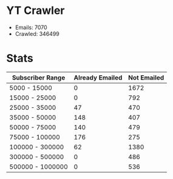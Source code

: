 # YT Crawler
- Emails: 7070
- Crawled: 346499

# Stats
| Subscriber Range  | Already Emailed | Not Emailed |
|-------|-------|-------|
| 5000 - 15000 | 0 | 1672 |
| 15000 - 25000 | 0 | 792 |
| 25000 - 35000 | 47 | 470 |
| 35000 - 50000 | 148 | 407 |
| 50000 - 75000 | 140 | 479 |
| 75000 - 100000 | 176 | 275 |
| 100000 - 300000 | 62 | 1380 |
| 300000 - 500000 | 0 | 486 |
| 500000 - 1000000 | 0 | 536 |
